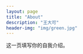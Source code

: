 ```yaml
---
layout: page
title: "About"
description: "王大可" 
header-img: "img/green.jpg"
---
```


这一页填写你的自我介绍。





